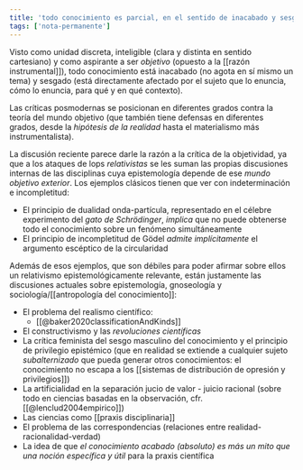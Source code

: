 ```yaml
---
title: 'todo conocimiento es parcial, en el sentido de inacabado y sesgado'
tags: ['nota-permanente']
---
```

Visto como unidad discreta, inteligible (clara y distinta en sentido cartesiano) y como aspirante a ser *objetivo* (opuesto a la [[razón instrumental]]), todo conocimiento está inacabado (no agota en sí mismo un tema) y sesgado (está directamente afectado por el sujeto que lo enuncia, cómo lo enuncia, para qué y en qué contexto).

Las críticas posmodernas se posicionan en diferentes grados contra la teoría del mundo objetivo (que también tiene defensas en diferentes grados, desde la *hipótesis de la realidad* hasta el materialismo más instrumentalista).

La discusión reciente parece darle la razón a la crítica de la objetividad, ya que a los ataques de lops *relativistas* se les suman las propias discusiones internas de las disciplinas cuya epistemología depende de ese *mundo objetivo exterior*. Los ejemplos clásicos tienen que ver con indeterminación e incompletitud:

- El principio de dualidad onda-partícula, representado en el célebre experimento del *gato de Schrödinger*, *implica* que no puede obtenerse todo el conocimiento sobre un fenómeno simultáneamente
- El principio de incompletitud de Gödel *admite implícitamente* el argumento escéptico de la circularidad

Además de esos ejemplos, que son débiles para poder afirmar sobre ellos un relativismo epistemológicamente relevante, están justamente las discusiones actuales sobre epistemología, gnoseología y sociología/[[antropología del conocimiento]]:

- El problema del realismo científico:
    - [[@baker2020classificationAndKinds]]
- El constructivismo y las *revoluciones científicas*
- La crítica feminista del sesgo masculino del conocimiento y el principio de privilegio epistémico (que en realidad se extiende a cualquier sujeto *subalternizado* que pueda generar otros conocimientos: el conocimiento no escapa a los [[sistemas de distribución de opresión y privilegios]])
- La artificialidad en la separación jucio de valor - juicio racional (sobre todo en ciencias basadas en la observación, cfr. [[@lenclud2004empirico]])
- Las ciencias como [[praxis disciplinaria]]
- El problema de las correspondencias (relaciones entre realidad-racionalidad-verdad)
- La idea de que *el conocimiento acabado (absoluto) es más un mito que una noción específica y útil* para la praxis científica